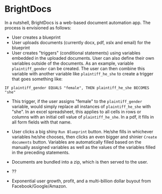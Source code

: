 <h1>BrightDocs</h1>
In a nutshell, BrightDocs is a web-based document automation app. The process
is envisioned as follows:

* User creates a blueprint
* User uploads documents (currently docx, pdf, xslx and email) for the blueprint
* User creates "triggers" (conditional statements) using variables
embedded in the uploaded documents. User can also define their own variables
outside of the documents. As an example, variable `plaintiff_gender`
can be created. The user can then combine this variable with another
variable like `plaintiff_he_she` to create a trigger that goes something
like:

```IF plaintiff_gender EQUALS "female", THEN plaintiff_he_she BECOMES "she"```

* This trigger, if the user assigns "female" to the `plaintiff_gender`
variable, would simply replace all instances of `plaintiff_he_she` with
"she". In an excel spreadsheet, this applies to all cells in rows or
columns with an initial cell value of `plaintiff_he_she`. In a pdf, it
fills in all form fields with that name.

* User clicks a big shiny `Run Blueprint` button. He/she fills in
whichever variables he/she chooses, then clicks an even bigger and
shinier `Create documents` button. Variables are automatically filled
based on the manually assigned variables as well as the values of the
variables filled in the preceding statements.

* Documents are bundled into a zip, which is then served to the user.

* ??

* Exponential user growth, profit, and a multi-billion dollar buyout
from Facebook/Google/Amazon.